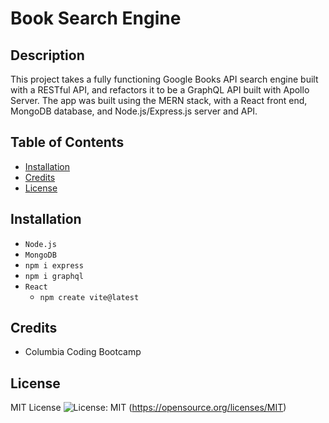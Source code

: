 # Book Search Engine

## Description

This project takes a fully functioning Google Books API search engine built with a RESTful API, and refactors it to be a GraphQL API built with Apollo Server. The app was built using the MERN stack, with a React front end, MongoDB database, and Node.js/Express.js server and API.

## Table of Contents

- [Installation](#installation)
- [Credits](#credits)
- [License](#license)

## Installation

- `Node.js`
- `MongoDB`
- `npm i express`
- `npm i graphql`
- `React`
  - `npm create vite@latest`

## Credits

- Columbia Coding Bootcamp

## License

MIT License ![License: MIT](https://img.shields.io/badge/License-MIT-yellow.svg) (https://opensource.org/licenses/MIT)
